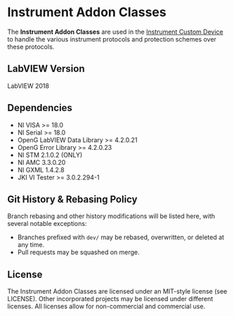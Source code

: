 # Instrument Addon Classes

The **Instrument Addon Classes** are used in the [Instrument Custom Device](https://github.com/ni/niveristand-instrument-addon-custom-device) to handle the various instrument protocols and protection schemes over these protocols.

## LabVIEW Version

LabVIEW 2018

## Dependencies

- NI VISA >= 18.0
- NI Serial >= 18.0
- OpenG LabVIEW Data Library >= 4.2.0.21
- OpenG Error Library >= 4.2.0.23
- NI STM 2.1.0.2 (ONLY)
- NI AMC 3.3.0.20
- NI GXML 1.4.2.8
- JKI VI Tester >= 3.0.2.294-1

## Git History & Rebasing Policy

Branch rebasing and other history modifications will be listed here, with several notable exceptions:
- Branches prefixed with `dev/` may be rebased, overwritten, or deleted at any time.
- Pull requests may be squashed on merge.

## License
The Instrument Addon Classes are licensed under an MIT-style license (see LICENSE). Other incorporated projects may be licensed under different licenses. All licenses allow for non-commercial and commercial use.
